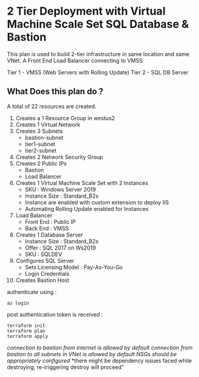 # 2 Tier Deployment with Virtual Machine Scale Set SQL Database & Bastion
This plan is used to build 2-tier infrastructure in same location and same VNet.
A Front End Load Balancer connecting to VMSS

Tier 1 - VMSS (Web Servers with Rolling Update)
Tier 2 - SQL DB Server 
## What Does this plan do ?
A total of 22 resources are created.

1. Creates a 1 Resource Group in westus2
2. Creates 1 Virtual Network
3. Creates 3 Subnets
   * bastion-subnet 
   * tier1-subnet
   * tier2-subnet
4. Creates 2 Network Security Group
5.  Creates 2 Public IPs
    * Bastion
    * Load Balancer
6.  Creates 1 Virtual Machine Scale Set with 2 Instances
    * SKU : Windows Server 2019
    * Instance Size : Standard_B2s
    * Instance are enabled with custom extension to deploy IIS
    * Automating Rolling Update enabled for Instances
7. Load Balancer
    * Front End : Public IP  
    * Back End  : VMSS
8. Creates 1 Database Server
    * Instance Size : Standard_B2s
    * Offer : SQL 2017 on Ws2019
    * SKU : SQLDEV
9. Configures SQL Server
    * Sets Licensing Model : Pay-As-You-Go
    * Login Credentials
10. Creates Bastion Host

authenticate using : 
```
az login
```

post authentication token is received :

```
terraform init
terraform plan
terraform apply
```

*connection to bastion from internet is allowed by default*
*connection from bastion to all subnets in VNet is allowed by default*
*NSGs should be appropriately configured*
*there might be dependency issues faced while destroying, re-triggering destroy will proceed"